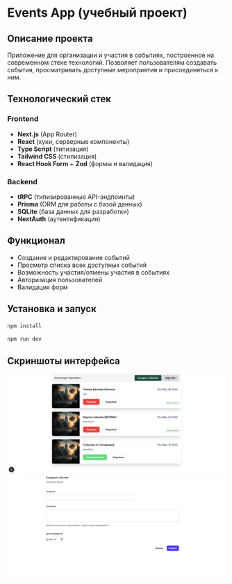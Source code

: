 # Events App (учебный проект)

## Описание проекта
Приложение для организации и участия в событиях, построенное на современном стеке технологий. Позволяет пользователям создавать события, просматривать доступные мероприятия и присоединяться к ним.

## Технологический стек

### Frontend
- **Next.js** (App Router)
- **React** (хуки, серверные компоненты)
- **Type Script** (типизация)
- **Tailwind CSS** (стилизация)
- **React Hook Form** + **Zod** (формы и валидация)

### Backend
- **tRPC** (типизированные API-эндпоинты)
- **Prisma** (ORM для работы с базой данных)
- **SQLite** (база данных для разработки)
- **NextAuth** (аутентификация)

## Функционал
- Создание и редактирование событий
- Просмотр списка всех доступных событий
- Возможность участия/отмены участия в событиях
- Авторизация пользователей
- Валидация форм

## Установка и запуск

```bash
npm install
```
```bash
npm run dev
```
## Скриншоты интерфейса
![Интерфейс](events.PNG)
![Интерфейс](events2.PNG)

